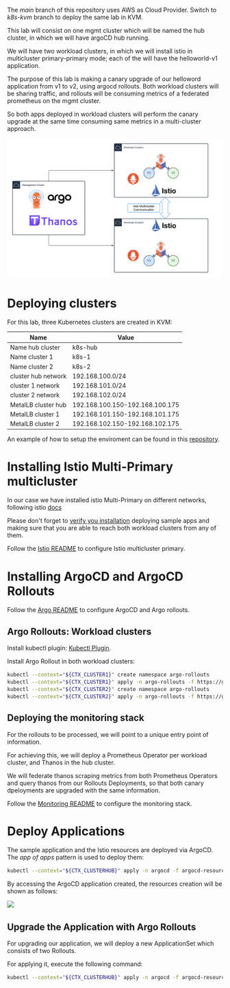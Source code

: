 The _main_ branch of this repository uses AWS as Cloud Provider. Switch to _k8s-kvm_ branch to deploy the same lab in KVM.

This lab will consist on one mgmt cluster which will be named the hub cluster, in which we will have argoCD hub running.

We will have two workload clusters, in which we will install istio in multicluster primary-primary mode; each of the will have the helloworld-v1 application.

The purpose of this lab is making a canary upgrade of our helloword application from v1 to v2, using argocd rollouts. Both workload clusters will be sharing traffic, and rollouts will be consuming metrics of a federated prometheus on the mgmt cluster. 

So both apps deployed in workload clusters will perform the canary upgrade at the same time consuming same metrics in a multi-cluster approach.

<img src="./assets/images/ArgoFlow.png">

# Deploying clusters
For this lab, three Kubernetes clusters are created in KVM:

| Name                 | Value                               |
| -----------          | -----------                         |
| Name hub cluster     | k8s-hub                             |
| Name cluster 1       | k8s-1                               |
| Name cluster 2       | k8s-2                               |
| cluster hub network  | 192.168.100.0/24                    |
| cluster 1 network    | 192.168.101.0/24                    |
| cluster 2 network    | 192.168.102.0/24                    |
| MetalLB cluster hub  | 192.168.100.150-192.168.100.175     |
| MetalLB cluster 1    | 192.168.101.150-192.168.101.175     |
| MetalLB cluster 2    | 192.168.102.150-192.168.102.175     |

An example of how to setup the enviroment can be found in this [repository](https://github.com/fperearodriguez/libvirt-k8s-provisioner).

# Installing Istio Multi-Primary multicluster

In our case we have installed istio Multi-Primary on different networks, following istio [docs](https://istio.io/latest/docs/setup/install/multicluster/multi-primary_multi-network/)

Please don't forget to [verify you installation](https://istio.io/latest/docs/setup/install/multicluster/verify/) deploying sample apps and making sure that you are able to reach both workload clusters from any of them.

Follow the [Istio README](./README-istio.md) to configure Istio multicluster primary.

# Installing ArgoCD and ArgoCD Rollouts
Follow the [Argo README](./README-argocd.md) to configure ArgoCD and Argo rollouts.

## Argo Rollouts: Workload clusters

Install kubectl plugin: [Kubectl Plugin](https://argoproj.github.io/argo-rollouts/installation/#kubectl-plugin-installation).

Install Argo Rollout in both workload clusters:
```bash
kubectl --context="${CTX_CLUSTER1}" create namespace argo-rollouts
kubectl --context="${CTX_CLUSTER1}" apply -n argo-rollouts -f https://github.com/argoproj/argo-rollouts/releases/latest/download/install.yaml
kubectl --context="${CTX_CLUSTER2}" create namespace argo-rollouts
kubectl --context="${CTX_CLUSTER2}" apply -n argo-rollouts -f https://github.com/argoproj/argo-rollouts/releases/latest/download/install.yaml
```

## Deploying the monitoring stack

For the rollouts to be processed, we will point to a unique entry point of information.

For achieving this, we will deploy a Prometheus Operator per workload cluster, and Thanos in the hub cluster. 

We will federate thanos scraping metrics from both Prometheus Operators and query thanos from our Rollouts Deployments, so that both canary dpeloyments are upgraded with the same information.

Follow the [Monitoring README](./README-monitoring.md) to configure the monitoring stack.

# Deploy Applications

The sample application and the Istio resources are deployed via ArgoCD. The _app of apps_ pattern is used to deploy them:

```bash
kubectl --context="${CTX_CLUSTERHUB}" apply -n argocd -f argocd-resources/helloworld-app-of-apps.yaml
```

By accessing the ArgoCD application created, the resources creation will be shown as follows:

<img src="./assets/images/argocd-app-of-apps.png">

## Upgrade the Application with Argo Rollouts

For upgrading our application, we will deploy a new ApplicationSet which consists of two Rollouts.

For applying it, execute the following command:

```bash
kubectl --context="${CTX_CLUSTERHUB}" apply -n argocd -f argocd-resources/rollouts-app-of-apps.yaml
```
